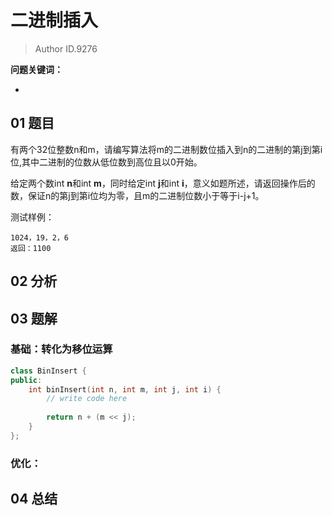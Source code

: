 # 二进制插入
> Author ID.9276 

**问题关键词：**

- 

## 01 题目

有两个32位整数n和m，请编写算法将m的二进制数位插入到n的二进制的第j到第i位,其中二进制的位数从低位数到高位且以0开始。

给定两个数int **n**和int **m**，同时给定int **j**和int **i**，意义如题所述，请返回操作后的数，保证n的第j到第i位均为零，且m的二进制位数小于等于i-j+1。

测试样例：

```
1024，19，2，6
返回：1100
```

## 02 分析



## 03 题解

### 基础：转化为移位运算

```c++
class BinInsert {
public:
    int binInsert(int n, int m, int j, int i) {
        // write code here
        
        return n + (m << j);
    }
};
```





### 优化：



## 04 总结

